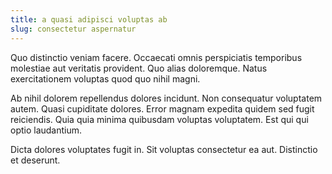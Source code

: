 ```yaml
---
title: a quasi adipisci voluptas ab
slug: consectetur aspernatur
---
```


Quo distinctio veniam facere. Occaecati omnis perspiciatis temporibus molestiae aut veritatis provident. Quo alias doloremque. Natus exercitationem voluptas quod quo nihil magni.

Ab nihil dolorem repellendus dolores incidunt. Non consequatur voluptatem autem. Quasi cupiditate dolores. Error magnam expedita quidem sed fugit reiciendis. Quia quia minima quibusdam voluptas voluptatem. Est qui qui optio laudantium.

Dicta dolores voluptates fugit in. Sit voluptas consectetur ea aut. Distinctio et deserunt.
